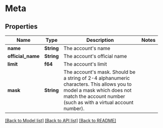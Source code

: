 # Meta

## Properties

Name | Type | Description | Notes
------------ | ------------- | ------------- | -------------
**name** | **String** | The account's name | 
**official_name** | **String** | The account's official name | 
**limit** | **f64** | The account's limit | 
**mask** | **String** | The account's mask. Should be a string of 2-4 alphanumeric characters. This allows you to model a mask which does not match the account number (such as with a virtual account number). | 

[[Back to Model list]](../README.md#documentation-for-models) [[Back to API list]](../README.md#documentation-for-api-endpoints) [[Back to README]](../README.md)


